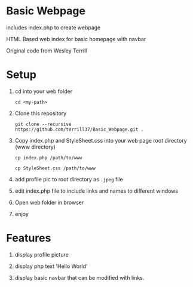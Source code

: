 Basic Webpage
=========

includes index.php to create webpage

HTML Based web index for basic homepage with navbar

Original code from Wesley Terrill

# Setup

1. cd into your web folder
    
   ``` 
   cd <my-path> 
   ```

1. Clone this repository

    ``` 
    git clone --recursive https://github.com/terrill37/Basic_Webpage.git .
    ```
1. Copy index.php and StyleSheet.css into your web page root directory (www directory)

   ``` 
   cp index.php /path/to/www
    
   cp StyleSheet.css /path/to/www
   ```

1. add profile pic to root directory as `.jpeg` file

1. edit index.php file to include links and names to different windows

1. Open web folder in browser

1. enjoy

# Features

1. display profile picture

1. display php text 'Hello World'

1. display basic navbar that can be modified with links.

